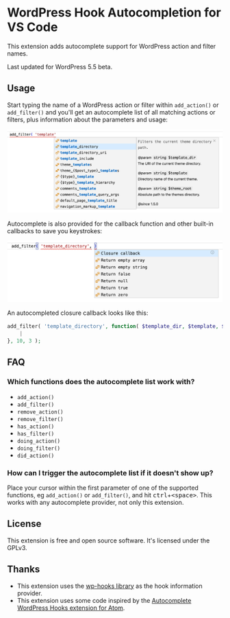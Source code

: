# WordPress Hook Autocompletion for VS Code

This extension adds autocomplete support for WordPress action and filter names.

Last updated for WordPress 5.5 beta.

## Usage

Start typing the name of a WordPress action or filter within `add_action()` or `add_filter()` and you'll get an autocomplete list of all matching actions or filters, plus information about the parameters and usage:

[![Screenshot](images/screenshot-1.png)](images/screenshot-1.png)

Autocomplete is also provided for the callback function and other built-in callbacks to save you keystrokes:

[![Screenshot](images/screenshot-2.png)](images/screenshot-2.png)

An autocompleted closure callback looks like this:

```php
add_filter( 'template_directory', function( $template_dir, $template, $theme_root ) {
    |
}, 10, 3 );
```

## FAQ

### Which functions does the autocomplete list work with?

* `add_action()`
* `add_filter()`
* `remove_action()`
* `remove_filter()`
* `has_action()`
* `has_filter()`
* `doing_action()`
* `doing_filter()`
* `did_action()`

### How can I trigger the autocomplete list if it doesn't show up?

Place your cursor within the first parameter of one of the supported functions, eg `add_action()` or `add_filter()`, and hit <kbd>ctrl</kbd>+<kbd>&lt;space&gt;</kbd>. This works with any autocomplete provider, not only this extension.

## License

This extension is free and open source software. It's licensed under the GPLv3.

## Thanks

* This extension uses the [wp-hooks library](https://github.com/johnbillion/wp-hooks) as the hook information provider.
* This extension uses some code inspired by the [Autocomplete WordPress Hooks extension for Atom](https://github.com/joehoyle/atom-autocomplete-wordpress-hooks).
